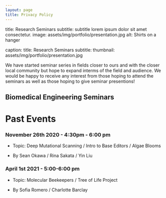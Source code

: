 ```yaml
---
layout: page
title: Privacy Policy
---
```

title: Research Seminars
subtitle: subtitle lorem ipsum dolor sit amet consectetur.
image: assets/img/portfolio/presentation.jpg
alt: Shirts on a hanger

caption:
  title: Research Seminars
  subtitle: 
  thumbnail: assets/img/portfolio/presentation.jpg
  
We have started seminar series in fields closer to ours and with the closer local community but hope to expand interms of the field and audience.
We would be happy to receive any interest from those hoping to attend the seminars as well as those hoping to give seminar presentions!

## Biomedical Engineering Seminars

# Past Events

### November 26th 2020 - 4:30pm - 6:00 pm

- Topic: Deep Mutational Scanning / Intro to Base Editors / Algae Blooms

- By Sean Okawa / Rina Sakata / Yin Liu

### April 1st 2021 - 5:00-6:00 pm

- Topic: Molecular Beekeepers / Tree of Life Project

- By Sofia Romero / Charlotte Barclay
